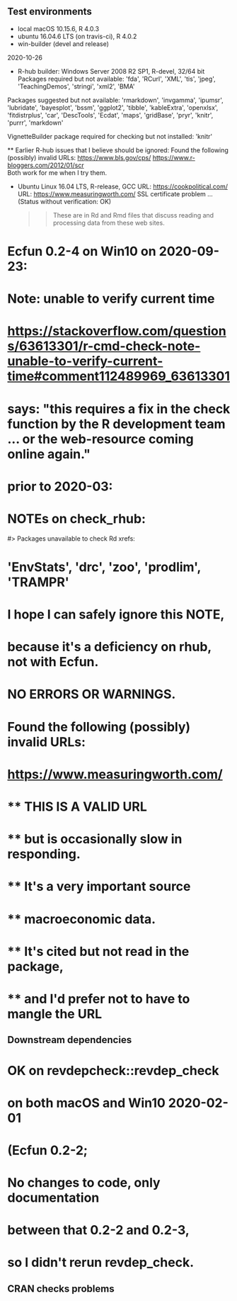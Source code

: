 ## Test environments
* local macOS 10.15.6, R 4.0.3
* ubuntu 16.04.6 LTS (on travis-ci), R 4.0.2
* win-builder (devel and release)

2020-10-26
* R-hub builder: 
Windows Server 2008 R2 SP1, R-devel, 32/64 bit
Packages required but not available:
  'fda', 'RCurl', 'XML', 'tis', 'jpeg', 'TeachingDemos', 'stringi',
  'xml2', 'BMA'

Packages suggested but not available:
  'rmarkdown', 'invgamma', 'ipumsr', 'lubridate', 'bayesplot', 'bssm',
  'ggplot2', 'tibble', 'kableExtra', 'openxlsx', 'fitdistrplus',
  'car', 'DescTools', 'Ecdat', 'maps', 'gridBase', 'pryr', 'knitr',
  'purrr', 'markdown'

VignetteBuilder package required for checking but not installed: 'knitr'

** Earlier R-hub issues that I believe should be ignored:
  Found the following (possibly) invalid URLs:
    https://www.bls.gov/cps/
    https://www.r-bloggers.com/2012/01/scr    
  Both work for me when I try them.  
  
  - Ubuntu Linux 16.04 LTS, R-release, GCC
    URL: https://cookpolitical.com/
    URL: https://www.measuringworth.com/
      	SSL certificate problem ... 
      	(Status without verification: OK)
    >> These are in Rd and Rmd files that 
    discuss reading and processing data 
    from these web sites.  
   

# Ecfun 0.2-4 on Win10 on 2020-09-23:
# Note:  unable to verify current time
# https://stackoverflow.com/questions/63613301/r-cmd-check-note-unable-to-verify-current-time#comment112489969_63613301
# says: "this requires a fix in the check function by the R development team ... or the web-resource coming online again."




# prior to 2020-03:

# NOTEs on check_rhub: 

#> Packages unavailable to check Rd xrefs: 
# 'EnvStats', 'drc', 'zoo', 'prodlim', 'TRAMPR'
# I hope I can safely ignore this NOTE, 
# because it's a deficiency on rhub, not with Ecfun.  


#  NO ERRORS OR WARNINGS.  
#  
#   Found the following (possibly) invalid URLs:
#   https://www.measuringworth.com/
#   ** THIS IS A VALID URL 
#   ** but is occasionally slow in responding. 
#   ** It's a very important source 
#   ** macroeconomic data.
#   ** It's cited but not read in the package, 
#   ** and I'd prefer not to have to mangle the URL

## Downstream dependencies
# OK on revdepcheck::revdep_check 
# on both macOS and Win10 2020-02-01
# (Ecfun 0.2-2;  
# No changes to code, only documentation 
# between that 0.2-2 and 0.2-3, 
# so I didn't rerun revdep_check.  


## CRAN checks problems 

